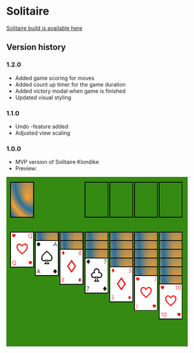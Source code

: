 # Solitaire

[Solitaire build is available here](https://jani-e.fly.dev/build/solitaire)

## Version history

### 1.2.0
* Added game scoring for moves
* Added count up timer for the game duration
* Added victory modal when game is finished
* Updated visual styling

### 1.1.0
* Undo -feature added
* Adjusted view scaling

### 1.0.0
* MVP version of Solitaire Klondike
* Preview:

![](media/solitaire_build_v1.gif)
